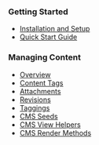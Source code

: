 ### Getting Started

* [Installation and Setup](//github.com/comfy/comfortable-mexican-sofa/wiki/Docs:-Installation-and-Setup)
* [Quick Start Guide](//github.com/comfy/comfortable-mexican-sofa/wiki/Docs:-Quick-Start-Guide)

### Managing Content

* [Overview]()
* [Content Tags]()
* [Attachments]()
* [Revisions]()
* [Taggings]()
* [CMS Seeds]()
* [CMS View Helpers]()
* [CMS Render Methods]()
